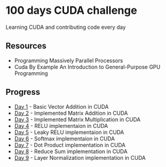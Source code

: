 # 100 days CUDA challenge
Learning CUDA and contributing code every day

## Resources
- Programming Massively Parallel Processors
- Cuda By Example An Introduction to General-Purpose GPU Programming

## Progress
- [Day 1](./day_01/) - Basic Vector Addition in CUDA
- [Day 2](./day_02/) - Implemented Matrix Addition in CUDA
- [Day 3](./day_03/) - Implemented Matrix Multiplication in CUDA
- [Day 4](./day_04/) - RELU implementaion in CUDA
- [Day 5](./day_05/) - Leaky RELU implementaion in CUDA
- [Day 6](./day_06/) - Softmax implementaion in CUDA
- [Day 7](./day_07/) - Dot Product implementation in CUDA
- [Day 8](./day_08/) - Reduce Sum implementation in CUDA
- [Day 9](./day_09/) - Layer Normalization implementation in CUDA